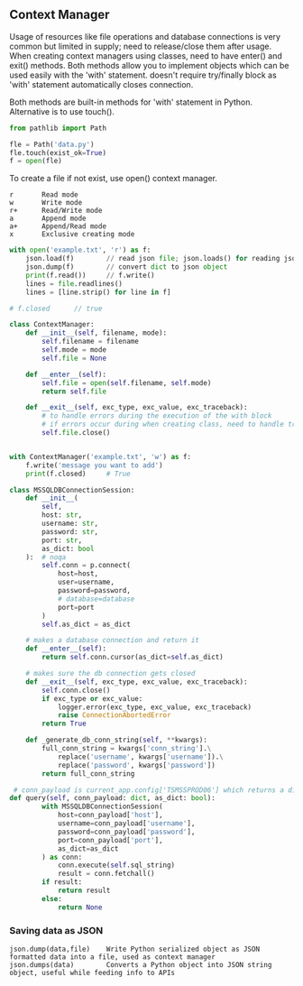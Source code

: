 ## Context Manager

Usage of resources like file operations and database connections is very common but limited in supply; need to release/close them after usage. When creating context managers using classes, need to have enter() and exit() methods. Both methods allow you to implement objects which can be used easily with the 'with' statement. doesn't require try/finally block as 'with' statement automatically closes connection.

Both methods are built-in methods for 'with' statement in Python. Alternative is to use touch().

```py
from pathlib import Path

fle = Path('data.py')
fle.touch(exist_ok=True)
f = open(fle)
```

To create a file if not exist, use open() context manager.

```
r       Read mode
w       Write mode
r+      Read/Write mode
a       Append mode
a+      Append/Read mode
x       Exclusive creating mode
```

```python
with open('example.txt', 'r') as f:
    json.load(f)        // read json file; json.loads() for reading json string
    json.dump(f)        // convert dict to json object
    print(f.read())     // f.write()
    lines = file.readlines()
    lines = [line.strip() for line in f]

# f.closed      // true
```

```python
class ContextManager:
    def __init__(self, filename, mode):
        self.filename = filename
        self.mode = mode
        self.file = None

    def __enter__(self):
        self.file = open(self.filename, self.mode)
        return self.file

    def __exit__(self, exc_type, exc_value, exc_traceback):
        # to handle errors during the execution of the with block
        # if errors occur during when creating class, need to handle try catch separately
        self.file.close()


with ContextManager('example.txt', 'w') as f:
    f.write('message you want to add')
    print(f.closed)     # True
```

```python
class MSSQLDBConnectionSession:
    def __init__(
        self,
        host: str,
        username: str,
        password: str,
        port: str,
        as_dict: bool
    ):  # noqa
        self.conn = p.connect(
            host=host,
            user=username,
            password=password,
            # database=database
            port=port
        )
        self.as_dict = as_dict

    # makes a database connection and return it
    def __enter__(self):
        return self.conn.cursor(as_dict=self.as_dict)

    # makes sure the db connection gets closed
    def __exit__(self, exc_type, exc_value, exc_traceback):
        self.conn.close()
        if exc_type or exc_value:
            logger.error(exc_type, exc_value, exc_traceback)
            raise ConnectionAbortedError
        return True

    def _generate_db_conn_string(self, **kwargs):
        full_conn_string = kwargs['conn_string'].\
            replace('username', kwargs['username']).\
            replace('password', kwargs['password'])
        return full_conn_string

```

```python
 # conn_payload is current_app.config['TSMSSPROD06'] which returns a dict of host, username, password, port
def query(self, conn_payload: dict, as_dict: bool):
        with MSSQLDBConnectionSession(
            host=conn_payload['host'],
            username=conn_payload['username'],
            password=conn_payload['password'],
            port=conn_payload['port'],
            as_dict=as_dict
        ) as conn:
            conn.execute(self.sql_string)
            result = conn.fetchall()
        if result:
            return result
        else:
            return None
```

### Saving data as JSON

```
json.dump(data,file)    Write Python serialized object as JSON formatted data into a file, used as context manager
json.dumps(data)        Converts a Python object into JSON string object, useful while feeding info to APIs 
```
